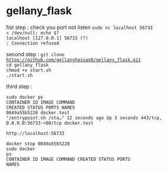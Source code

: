 # gellany_flask

fist step : check you port not listen 
<code>sudo nc localhost 56733 < /dev/null; echo $?</code><br>
<code>localhost [127.0.0.1] 56733 (?) : Connection refused</code><br>

second step :
<code>git clone https://github.com/gellanyhassan0/gellany_flask.git</code><br>
<code>cd gellany_flask</code><br>
<code>chmod +x start.sh</code><br>
<code>./start.sh</code><br>
  
third step :
  
<code>sudo docker ps</code><br>
<code>CONTAINER ID   IMAGE         COMMAND                  CREATED          STATUS         PORTS                            NAMES</code><br>
<code>0849a55b5228   docker.test   "/entrypoint.sh /sta…"   12 seconds ago   Up 3 seconds   443/tcp, 0.0.0.0:56733->80/tcp   docker.test</code><br>  
  
<code>http://localhost:56733 </code><br>
  
<code>docker stop 0849a55b5228</code><br>
<code>sudo docker ps</code><br>
<code>CONTAINER ID   IMAGE     COMMAND   CREATED   STATUS    PORTS     NAMES</code><br>
